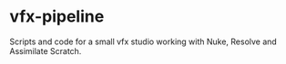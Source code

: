 # vfx-pipeline

Scripts and code for a small vfx studio working with Nuke, Resolve and Assimilate Scratch.
